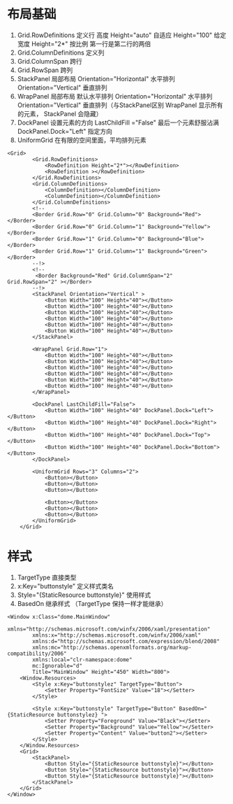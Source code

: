 # 布局基础

1. Grid.RowDefinitions 定义行 高度 Height="auto" 自适应 Height="100" 给定宽度  Height="2*" 按比例 第一行是第二行的两倍 
2. Grid.ColumnDefinitions 定义列
3. Grid.ColumnSpan 跨行
4.  Grid.RowSpan 跨列
5. StackPanel 局部布局 Orientation="Horizontal"  水平排列  Orientation="Vertical" 垂直排列
6. WrapPanel 局部布局 默认水平排列  Orientation="Horizontal"  水平排列  Orientation="Vertical" 垂直排列（与StackPanel区别 WrapPanel 显示所有的元素， StackPanel 会隐藏）
7. DockPanel 设置元素的方向  LastChildFill ="False" 最后一个元素舒服沾满  DockPanel.Dock="Left" 指定方向
8. UniformGrid 在有限的空间里面，平均排列元素

```
<Grid>
        <Grid.RowDefinitions>
            <RowDefinition Height="2*"></RowDefinition>
            <RowDefinition ></RowDefinition>
        </Grid.RowDefinitions>
        <Grid.ColumnDefinitions>
            <ColumnDefinition></ColumnDefinition>
            <ColumnDefinition></ColumnDefinition>
        </Grid.ColumnDefinitions>
		<!--
        <Border Grid.Row="0" Grid.Column="0" Background="Red"></Border>
        <Border Grid.Row="0" Grid.Column="1" Background="Yellow"></Border>
        <Border Grid.Row="1" Grid.Column="0" Background="Blue"></Border>
        <Border Grid.Row="1" Grid.Column="1" Background="Green"></Border>
        --!>
        <!--
         <Border Background="Red" Grid.ColumnSpan="2"  Grid.RowSpan="2" ></Border>
        --!>
        <StackPanel Orientation="Vertical" >
            <Button Width="100" Height="40"></Button>
            <Button Width="100" Height="40"></Button>
            <Button Width="100" Height="40"></Button>
            <Button Width="100" Height="40"></Button>
            <Button Width="100" Height="40"></Button>
            <Button Width="100" Height="40"></Button>
        </StackPanel>
        
        <WrapPanel Grid.Row="1">
            <Button Width="100" Height="40"></Button>
            <Button Width="100" Height="40"></Button>
            <Button Width="100" Height="40"></Button>
            <Button Width="100" Height="40"></Button>
            <Button Width="100" Height="40"></Button>
            <Button Width="100" Height="40"></Button>
        </WrapPanel>
        
        <DockPanel LastChildFill="False">
            <Button Width="100" Height="40" DockPanel.Dock="Left"></Button>
            <Button Width="100" Height="40" DockPanel.Dock="Right"></Button>
            <Button Width="100" Height="40" DockPanel.Dock="Top"></Button>
            <Button Width="100" Height="40" DockPanel.Dock="Bottom"></Button>
        </DockPanel>
        
        <UniformGrid Rows="3" Columns="2">
            <Button></Button>
            <Button></Button>
            <Button></Button>

            <Button></Button>
            <Button></Button>
            <Button></Button>
        </UniformGrid>
    </Grid>
```

# 样式

1. TargetType 直接类型
2. x:Key="buttonstyle" 定义样式类名
3. Style="{StaticResource buttonstyle}" 使用样式
3. BasedOn 继承样式 （TargetType 保持一样才能继承）

```
<Window x:Class="dome.MainWindow"
        xmlns="http://schemas.microsoft.com/winfx/2006/xaml/presentation"
        xmlns:x="http://schemas.microsoft.com/winfx/2006/xaml"
        xmlns:d="http://schemas.microsoft.com/expression/blend/2008"
        xmlns:mc="http://schemas.openxmlformats.org/markup-compatibility/2006"
        xmlns:local="clr-namespace:dome"
        mc:Ignorable="d"
        Title="MainWindow" Height="450" Width="800">
    <Window.Resources>
        <Style x:Key="buttonstylez" TargetType="Button">
            <Setter Property="FontSize" Value="18"></Setter>
        </Style>

        <Style x:Key="buttonstyle" TargetType="Button" BasedOn="{StaticResource buttonstylez} ">
            <Setter Property="Foreground" Value="Black"></Setter>
            <Setter Property="Background" Value="Yellow"></Setter>
            <Setter Property="Content" Value="button2"></Setter>
        </Style>
    </Window.Resources>
    <Grid>
        <StackPanel>
            <Button Style="{StaticResource buttonstyle}"></Button>
            <Button Style="{StaticResource buttonstyle}"></Button>
            <Button Style="{StaticResource buttonstyle}"></Button>
        </StackPanel>
    </Grid>
</Window>


```

